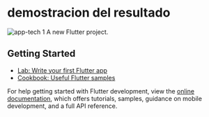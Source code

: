 # demostracion del resultado
 
 ![app-tech 1](https://user-images.githubusercontent.com/76604719/195722995-8b9aa80a-0c4f-4d0f-b635-97f6e7df609d.gif)
A new Flutter project.

## Getting Started

 


 
- [Lab: Write your first Flutter app](https://docs.flutter.dev/get-started/codelab)
- [Cookbook: Useful Flutter samples](https://docs.flutter.dev/cookbook)

For help getting started with Flutter development, view the
[online documentation](https://docs.flutter.dev/), which offers tutorials,
samples, guidance on mobile development, and a full API reference.





